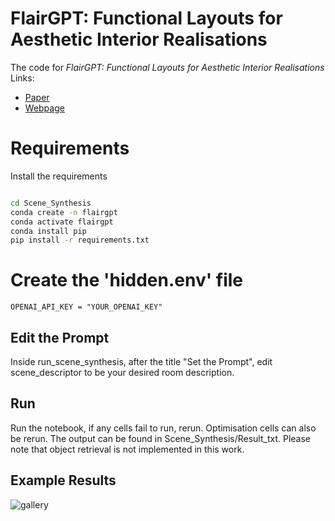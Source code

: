 # FlairGPT: Functional Layouts for Aesthetic Interior Realisations 

The code for *FlairGPT: Functional Layouts for Aesthetic Interior Realisations*  
Links:  
- [Paper](https://arxiv.org/abs/2501.04648)  
- [Webpage](https://flairgpt.github.io/)  

# Requirements 
Install the requirements
```bash

cd Scene_Synthesis
conda create -n flairgpt
conda activate flairgpt
conda install pip
pip install -r requirements.txt
```

# Create the 'hidden.env' file 
```env 
OPENAI_API_KEY = "YOUR_OPENAI_KEY"
```

## Edit the Prompt
Inside run_scene_synthesis, after the title "Set the Prompt", edit scene_descriptor to be your desired room description. 

## Run
Run the notebook, if any cells fail to run, rerun. 
Optimisation cells can also be rerun. 
The output can be found in Scene_Synthesis/Result_txt. Please note that object retrieval is not implemented in this work. 

## Example Results
![gallery](gallery.png)
